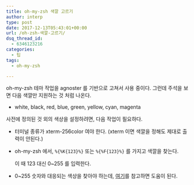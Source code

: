 ```yaml
---
title: oh-my-zsh 색깔 고르기
author: interp
type: post
date: 2017-12-13T05:43:01+00:00
url: /oh-zsh-색깔-고르기/
dsq_thread_id:
  - 6346123216
categories:
  - 팁
tags:
  - oh-my-zsh

---
```

oh-my-zsh 테마 작업을 agnoster 를 기반으로 고쳐서 사용 중이다. 그런데 주석을 보면 다음 색깔만 지원하는 것 처럼 나온다.

  * white, black, red, blue, green, yellow, cyan, magenta

사전에 정의된 것 외의 색상을 설정하려면, 다음 작업이 필요하다.

  * 터미널 종류가 xterm-256color 여야 한다. (xterm 이면 색깔을 정해도 제대로 출력이 안된다.)
  * oh-my-zsh 에서, `%{%K{123}%}` 또는 `%{%F{123}%}` 를 가지고 색깔을 찾는다.
  
    이 때 123 대신 0~255 를 입력한다.
  * 0~255 숫자와 대응되는 색상을 찾아야 하는데, [여기][1]를 참고하면 도움이 된다.

 [1]: https://jonasjacek.github.io/colors/